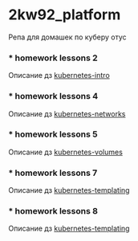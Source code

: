 # 2kw92_platform  
Репа для домашек по куберу отус
### * homework lessons 2
Описание дз [kubernetes-intro](/docs/homework_lessons_4.md)

### * homework lessons 4
Описание дз [kubernetes-networks](/docs/homework_lessons_4.md)

### * homework lessons 5
Описание дз [kubernetes-volumes](/docs/homework_lessons_5.md)

### * homework lessons 7
Описание дз [kubernetes-templating](/docs/homework_lessons_7.md)

### * homework lessons 8
Описание дз [kubernetes-templating](/docs/homework_lessons_8.md)